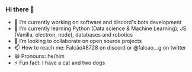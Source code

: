 ### Hi there 👋


- 🔭 I’m currently working on software and discord's bots development
- 🌱 I’m currently learning Python (Data science & Machine Learning), JS (Vanilla, electron, node), databases and robotics
- 💞️ I’m looking to collaborate on open source projects
- 📫 How to reach me: Falcão#8728 on discord or @falcao__g on twitter
- 😄 Pronouns: he/him
- ⚡ Fun fact: I have a cat and two dogs

